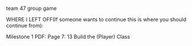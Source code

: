 team 47 group game

WHERE I LEFT OFF(If someone wants to continue this is where you should continue from):

Milestone 1 PDF:
Page 7: 13 Build the (Player) Class